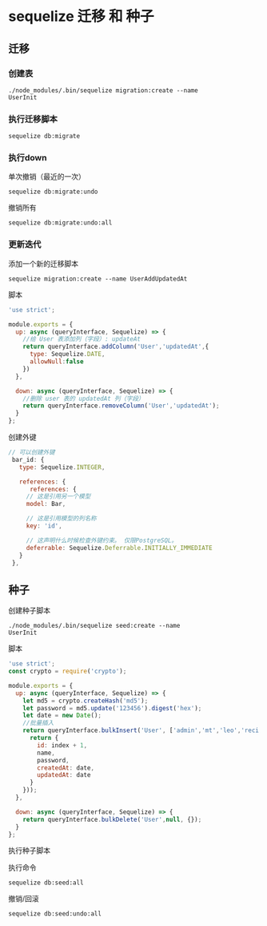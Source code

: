 # sequelize 迁移 和 种子

## 迁移

### 创建表 

```shell
./node_modules/.bin/sequelize migration:create --name
UserInit
```



### 执行迁移脚本

```shell
sequelize db:migrate
```



### 执行down

单次撤销（最近的一次）

```shell
sequelize db:migrate:undo
```

撤销所有

```shell
sequelize db:migrate:undo:all
```



### 更新迭代

添加一个新的迁移脚本

```shell
sequelize migration:create --name UserAddUpdatedAt
```

脚本

```javascript
'use strict';

module.exports = {
  up: async (queryInterface, Sequelize) => {
    //给 User 表添加列（字段）: updateAt
    return queryInterface.addColumn('User','updatedAt',{
      type: Sequelize.DATE,
      allowNull:false
    })
  },

  down: async (queryInterface, Sequelize) => {
    //删除 user 表的 updatedAt 列（字段）
    return queryInterface.removeColumn('User','updatedAt');
  }
};

```

创建外键

```javascript
// 可以创建外键
 bar_id: {
   type: Sequelize.INTEGER,

   references: {
      references: {
     // 这是引用另一个模型
     model: Bar,

     // 这是引用模型的列名称
     key: 'id',

     // 这声明什么时候检查外键约束。 仅限PostgreSQL。
     deferrable: Sequelize.Deferrable.INITIALLY_IMMEDIATE
   }
 },
```



## 种子

创建种子脚本

```shell
./node_modules/.bin/sequelize seed:create --name
UserInit
```

脚本

```javascript
'use strict';
const crypto = require('crypto');

module.exports = {
  up: async (queryInterface, Sequelize) => {
    let md5 = crypto.createHash('md5');
    let password = md5.update('123456').digest('hex');
    let date = new Date();
    //批量插入
    return queryInterface.bulkInsert('User', ['admin','mt','leo','reci'].map((name,index) => {
      return {
        id: index + 1,
        name,
        password,
        createdAt: date,
        updatedAt: date
      }
    }));
  },

  down: async (queryInterface, Sequelize) => {
    return queryInterface.bulkDelete('User',null, {});
  }
};
```

执行种子脚本

执行命令

```shell
sequelize db:seed:all
```

撤销/回滚

```shell
sequelize db:seed:undo:all
```

